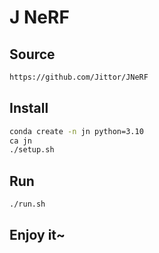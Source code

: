 # J NeRF

## Source

```bash
https://github.com/Jittor/JNeRF
```

## Install

```bash
conda create -n jn python=3.10
ca jn
./setup.sh
```

## Run

```bash
./run.sh
```

## Enjoy it~
